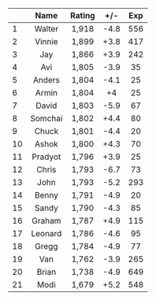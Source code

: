 | |Name|Rating|+/-|Exp|
|-|:--:|:----:|:-:|:-:|
|1|Walter|1,918|-4.8|556|
|2|Vinnie|1,899|+3.8|417|
|3|Jay|1,866|+3.9|242|
|4|Avi|1,805|-3.9|35|
|5|Anders|1,804|-4.1|25|
|6|Armin|1,804|+4|25|
|7|David|1,803|-5.9|67|
|8|Somchai|1,802|+4.4|80|
|9|Chuck|1,801|-4.4|20|
|10|Ashok|1,800|+4.3|70|
|11|Pradyot|1,796|+3.9|25|
|12|Chris|1,793|-6.7|73|
|13|John|1,793|-5.2|293|
|14|Benny|1,791|-4.9|20|
|15|Sandy|1,790|-4.3|85|
|16|Graham|1,787|+4.9|115|
|17|Leonard|1,786|-4.6|95|
|18|Gregg|1,784|-4.9|77|
|19|Van|1,762|-3.9|265|
|20|Brian|1,738|-4.9|649|
|21|Modi|1,679|+5.2|548|
